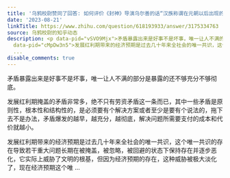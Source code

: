 ```yaml
---
title: '乌鸦校尉赞同了回答: 如何评价《封神》导演乌尔善的话“汉族称谓在元朝以后出现的”？'
date: '2023-08-21'
linkTitle: https://www.zhihu.com/question/618193933/answer/3175334763
source: 乌鸦校尉的知乎动态
description: <p data-pid="vSVO9Mjx">矛盾暴露出来是好事不是坏事，唯一让人不满的部分是暴露的还不够充分不够彻底。</p><p data-pid="GkYIHIJj">发展红利期掩盖的矛盾非常多，绝不只有劳资矛盾这一条而已，其中一些矛盾是原则性，根本性和结构性的，是必须要有个解决方案或者至少是要有个说法的，拖下去不是办法，矛盾爆发的越早，越充分，越彻底，解决问题所需要支付的成本和代价就越小。</p><p
  data-pid="cMpDw3n5">发展红利期带来的经济预期是过去几十年来全社会的唯一共识，这个唯一共识的存在导致若干重大问题长期在被掩盖，被忽略，被回避的状态下保持存在并逐步恶化，它实际上威胁了文明的根基，但因为经济预期的存在，这种威胁被极大淡化了，现在经济预期这个唯
  ...
disable_comments: true
---
```

<p data-pid="vSVO9Mjx">矛盾暴露出来是好事不是坏事，唯一让人不满的部分是暴露的还不够充分不够彻底。</p><p data-pid="GkYIHIJj">发展红利期掩盖的矛盾非常多，绝不只有劳资矛盾这一条而已，其中一些矛盾是原则性，根本性和结构性的，是必须要有个解决方案或者至少是要有个说法的，拖下去不是办法，矛盾爆发的越早，越充分，越彻底，解决问题所需要支付的成本和代价就越小。</p><p data-pid="cMpDw3n5">发展红利期带来的经济预期是过去几十年来全社会的唯一共识，这个唯一共识的存在导致若干重大问题长期在被掩盖，被忽略，被回避的状态下保持存在并逐步恶化，它实际上威胁了文明的根基，但因为经济预期的存在，这种威胁被极大淡化了，现在经济预期这个唯 ...